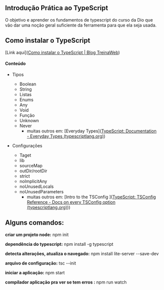 ## Introdução Prática ao TypeScript

O objetivo  e aprender os fundamentos  de typescript  do curso da Dio que vão dar uma noção geral suficiente da ferramenta para que ela seja usada.

## Como instalar o TypeScript

[Link aqui]([Como instalar o TypeScript | Blog TreinaWeb](https://www.treinaweb.com.br/blog/como-instalar-o-typescript))

#### Conteúdo

- Tipos
  -  Boolean
  - String
  - Listas
  - Enums
  - Any
  - Void
  - Função
  - Unknown
  - Never
    -  muitas outros em: [Everyday Types]([TypeScript: Documentation - Everyday Types (typescriptlang.org)](https://www.typescriptlang.org/docs/handbook/2/everyday-types.html))

- Configurações
  - Taget
  - lib
  - sourceMap
  - outDir/rootDir
  - strict
  - nolmplicitAny
  - noUnusedLocals
  - noUnusedParameters
    -  muitas outros em: [Intro  to the TSConfig ]([TypeScript: TSConfig Reference - Docs on every TSConfig option (typescriptlang.org)](https://www.typescriptlang.org/tsconfig)))



## Alguns comandos:



**criar um projeto node:** npm init

**dependência do typescript:** npm install -g typescript

**detecta alterações, atualiza o navegado:** npm install lite-server --save-dev

**arquivo de configuração:**  tsc --init

**iniciar a aplicação:** npm start

**compilador aplicação pra ver se tem erros :** npm run watch
